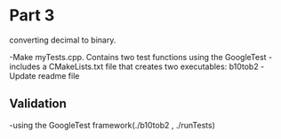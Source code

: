 # Part 3
converting decimal to binary.

-Make myTests.cpp. Contains two test functions using the GoogleTest 
-includes a CMakeLists.txt file that creates two executables: b10tob2
-Update readme file

## Validation
-using the GoogleTest framework(./b10tob2 , ./runTests)

